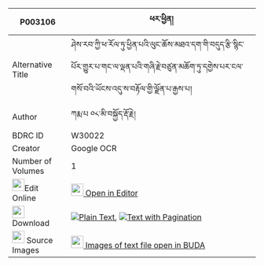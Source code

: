 |P003106|ཕར་ཕྱིན། 
| --- | --- 
|Alternative Title |ཤེས་རབ་ཀྱི་ཕ་རོལ་ཏུ་ཕྱིན་པའི་ལུང་ཆོས་མཐའ་དག་གི་བདུད་རྩི་སྙིང་པོར་གྱུར་པ་གང་ལ་ལྡན་པའི་གཞི་རྗེ་བཙུན་མཆོག་ཏུ་དགྱེས་པར་ངལ་གསོ་བའི་ཡོངས་འདུ་ས་བརྟོལ་གྱི་ལྗོན་པ་རྒྱས་པ།
|Author| ཀརྨ་པ ༠༨་མི་བསྐྱོད་རྡོ་རྗེ།
|BDRC ID | W30022
|Creator | Google OCR
|Number of Volumes| 1
|<img width="25" src="https://img.icons8.com/color/25/000000/edit-property.png">Edit Online| [<img width="25" src="https://avatars.githubusercontent.com/u/45091458?s=200&v=4"> Open in Editor](http://editor.openpecha.org/P003106)
|<img width="25" src="https://img.icons8.com/fluent/48/000000/download-2.png"/>  Download | [![](https://img.icons8.com/color/20/000000/txt.png)Plain Text](https://github.com/Openpecha/P003106/releases/download/v1/parchin_plain_P003106.zip), [![](https://img.icons8.com/color/20/000000/txt.png)Text with Pagination](https://github.com/Openpecha/P003106/releases/download/v1/parchin_pages_P003106.zip)
|<img width="25" src="https://img.icons8.com/plasticine/100/000000/pictures-folder.png"/>  Source Images | [<img width="25" src="https://library.bdrc.io/icons/BUDA-small.svg"> Images of text file open in BUDA](https://library.bdrc.io/show/bdr:W30022)